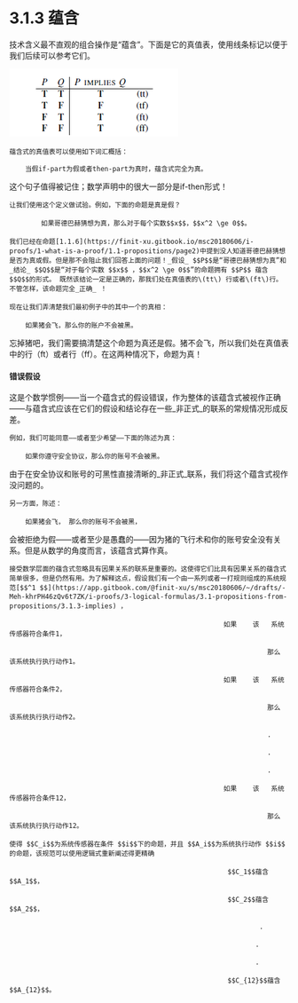 # 3.1.3 蕴含

技术含义最不直观的组合操作是“蕴含”。下面是它的真值表，使用线条标记以便于我们后续可以参考它们。

![&#x6CA1;&#x6709;&#x627E;&#x5230;&#x5982;&#x4F55;&#x5728;gitbook&#x521B;&#x5EFA;&#x771F;&#x503C;&#x8868;&#xFF0C;&#x622A;&#x56FE;&#x66FF;&#x4EE3;](../../../.gitbook/assets/image%20%289%29.png)

    蕴含式的真值表可以使用如下词汇概括：

```text
    当假if-part为假或者then-part为真时，蕴含式完全为真。
```

这个句子值得被记住；数学声明中的很大一部分是if-then形式！

    让我们使用这个定义做试验。例如，下面的命题是真是假？

            如果哥德巴赫猜想为真，那么对于每个实数$$x$$，$$x^2 \ge 0$$。 

    我们已经在命题[1.1.6](https://finit-xu.gitbook.io/msc20180606/i-proofs/1-what-is-a-proof/1.1-propositions/page2)中提到没人知道哥德巴赫猜想是否为真或假。但是那不会阻止我们回答上面的问题！_假设_ $$P$$是“哥德巴赫猜想为真”和_结论_ $$Q$$是“对于每个实数 $$x$$ ，$$x^2 \ge 0$$”的命题拥有 $$P$$ 蕴含 $$Q$$的形式。 既然该结论一定是正确的，那我们处在真值表的\(tt\) 行或者\(ft\)行。不管怎样，该命题完全_正确_ ！

    现在让我们弄清楚我们最初例子中的其中一个的真相：

        如果猪会飞，那么你的账户不会被黑。

忘掉猪吧，我们需要搞清楚这个命题为真还是假。猪不会飞，所以我们处在真值表中的行（ft）或者行（ff）。在这两种情况下，命题为真！

#### 错误假设

这是个数学惯例——当一个蕴含式的假设错误，作为整体的该蕴含式被视作正确——与蕴含式应该在它们的假设和结论存在一些_非正式_的联系的常规情况形成反差。

    例如，我们可能同意——或者至少希望——下面的陈述为真：

        如果你遵守安全协议，那么你的账号不会被黑。

由于在安全协议和账号的可黑性直接清晰的_非正式_联系，我们将这个蕴含式视作没问题的。

    另一方面，陈述：

        如果猪会飞， 那么你的账号不会被黑，

会被拒绝为假——或者至少是愚蠢的——因为猪的飞行术和你的账号安全没有关系。但是从数学的角度而言，该蕴含式算作真。

    接受数学层面的蕴含式忽略具有因果关系的联系是重要的。这使得它们比具有因果关系的蕴含式简单很多，但是仍然有用。为了解释这点，假设我们有一个由一系列或者一打规则组成的系统规范[$$^1 $$](https://app.gitbook.com/@finit-xu/s/msc20180606/~/drafts/-Meh-khrPH46zQv6t7ZK/i-proofs/3-logical-formulas/3.1-propositions-from-propositions/3.1.3-implies) ，

                                                          如果    该   系统传感器符合条件1，

                                                                     那么    该系统执行执行动作1。

                                                          如果    该   系统传感器符合条件2，

                                                                     那么    该系统执行执行动作2。

                                                                     .

                                                                     .

                                                                     .

                                                          如果    该   系统传感器符合条件12，

                                                                     那么    该系统执行执行动作12。

    使得 $$C_i$$为系统传感器在条件 $$i$$下的命题，并且 $$A_i$$为系统执行动作 $$i$$ 的命题，该规范可以使用逻辑式重新阐述得更精确

                                                           $$C_1$$蕴含 $$A_1$$，

                                                           $$C_2$$蕴含 $$A_2$$，

                                                                   .

                                                                  .

                                                                  .

                                                           $$C_{12}$$蕴含 $$A_{12}$$。

    







                                  



